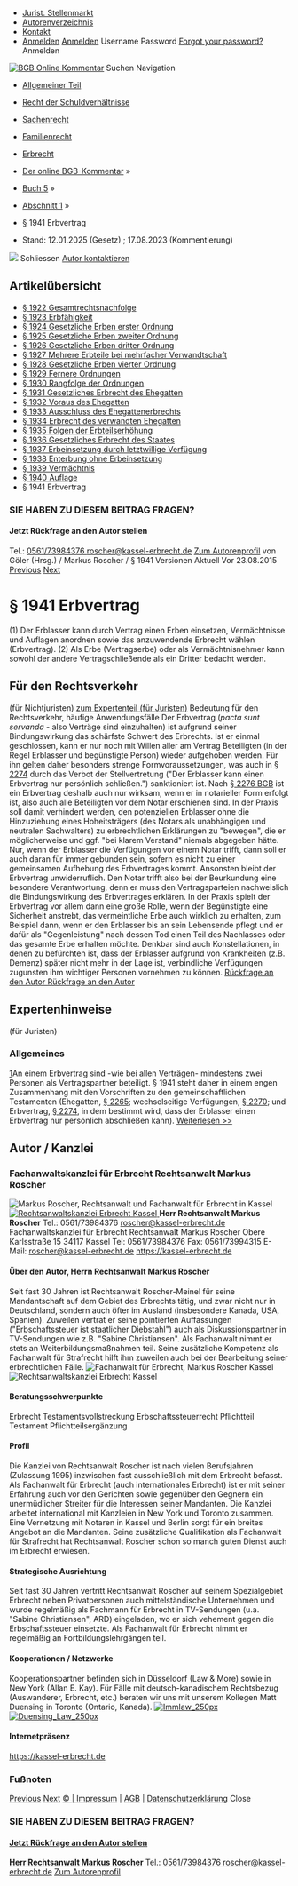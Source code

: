   * [Jurist. Stellenmarkt](https://bgb.kommentar.de/Buch-5/Abschnitt-1/</job-board> "Jurist. Stellenmarkt")
  * [Autorenverzeichnis](https://bgb.kommentar.de/Buch-5/Abschnitt-1/</Autorenverzeichnis> "Autorenverzeichnis")
  * [Kontakt](https://bgb.kommentar.de/Buch-5/Abschnitt-1/</Kontakt>)
  * [Anmelden](https://bgb.kommentar.de/Buch-5/Abschnitt-1/<#login> "show login form") [Anmelden](https://bgb.kommentar.de/Buch-5/Abschnitt-1/<#> "hide login form") Username Password
[Forgot your password?](https://bgb.kommentar.de/Buch-5/Abschnitt-1/</user/forgotpassword>) Anmelden 


[![BGB Online Kommentar](https://bgb.kommentar.de/extension/bgb/design/bgb/images/logo.png)](https://bgb.kommentar.de/Buch-5/Abschnitt-1/</> "BGB Online Kommentar")
Suchen
Navigation
  * [Allgemeiner Teil](https://bgb.kommentar.de/Buch-5/Abschnitt-1/</Buch-1>)
  * [Recht der Schuldverhältnisse](https://bgb.kommentar.de/Buch-5/Abschnitt-1/</Buch-2>)
  * [Sachenrecht](https://bgb.kommentar.de/Buch-5/Abschnitt-1/</Buch-3>)
  * [Familienrecht](https://bgb.kommentar.de/Buch-5/Abschnitt-1/</Buch-4>)
  * [Erbrecht](https://bgb.kommentar.de/Buch-5/Abschnitt-1/</Buch-5>)


  * [Der online BGB-Kommentar](https://bgb.kommentar.de/Buch-5/Abschnitt-1/</>) »
  * [Buch 5](https://bgb.kommentar.de/Buch-5/Abschnitt-1/</Buch-5>) »
  * [Abschnitt 1](https://bgb.kommentar.de/Buch-5/Abschnitt-1/</Buch-5/Abschnitt-1>) »
  * § 1941 Erbvertrag 
  * Stand: 12.01.2025 (Gesetz) ; 17.08.2023 (Kommentierung) 


![](https://vg01.met.vgwort.de/na/1c9909529ead4f509072c06d9081a7d5)
Schliessen 
[ Autor kontaktieren ](https://bgb.kommentar.de/Buch-5/Abschnitt-1/<#autorKanzlei28067>)
## Artikelübersicht
  * [ § 1922 Gesamtrechtsnachfolge ](https://bgb.kommentar.de/Buch-5/Abschnitt-1/</Buch-5/Abschnitt-1/Gesamtrechtsnachfolge>)
  * [ § 1923 Erbfähigkeit ](https://bgb.kommentar.de/Buch-5/Abschnitt-1/</Buch-5/Abschnitt-1/Erbfaehigkeit>)
  * [ § 1924 Gesetzliche Erben erster Ordnung ](https://bgb.kommentar.de/Buch-5/Abschnitt-1/</Buch-5/Abschnitt-1/Gesetzliche-Erben-erster-Ordnung>)
  * [ § 1925 Gesetzliche Erben zweiter Ordnung ](https://bgb.kommentar.de/Buch-5/Abschnitt-1/</Buch-5/Abschnitt-1/Gesetzliche-Erben-zweiter-Ordnung>)
  * [ § 1926 Gesetzliche Erben dritter Ordnung ](https://bgb.kommentar.de/Buch-5/Abschnitt-1/</Buch-5/Abschnitt-1/Gesetzliche-Erben-dritter-Ordnung>)
  * [ § 1927 Mehrere Erbteile bei mehrfacher Verwandtschaft ](https://bgb.kommentar.de/Buch-5/Abschnitt-1/</Buch-5/Abschnitt-1/Mehrere-Erbteile-bei-mehrfacher-Verwandtschaft>)
  * [ § 1928 Gesetzliche Erben vierter Ordnung ](https://bgb.kommentar.de/Buch-5/Abschnitt-1/</Buch-5/Abschnitt-1/Gesetzliche-Erben-vierter-Ordnung>)
  * [ § 1929 Fernere Ordnungen ](https://bgb.kommentar.de/Buch-5/Abschnitt-1/</Buch-5/Abschnitt-1/Fernere-Ordnungen>)
  * [ § 1930 Rangfolge der Ordnungen ](https://bgb.kommentar.de/Buch-5/Abschnitt-1/</Buch-5/Abschnitt-1/Rangfolge-der-Ordnungen>)
  * [ § 1931 Gesetzliches Erbrecht des Ehegatten ](https://bgb.kommentar.de/Buch-5/Abschnitt-1/</Buch-5/Abschnitt-1/Gesetzliches-Erbrecht-des-Ehegatten>)
  * [ § 1932 Voraus des Ehegatten ](https://bgb.kommentar.de/Buch-5/Abschnitt-1/</Buch-5/Abschnitt-1/Voraus-des-Ehegatten>)
  * [ § 1933 Ausschluss des Ehegattenerbrechts ](https://bgb.kommentar.de/Buch-5/Abschnitt-1/</Buch-5/Abschnitt-1/Ausschluss-des-Ehegattenerbrechts>)
  * [ § 1934 Erbrecht des verwandten Ehegatten ](https://bgb.kommentar.de/Buch-5/Abschnitt-1/</Buch-5/Abschnitt-1/Erbrecht-des-verwandten-Ehegatten>)
  * [ § 1935 Folgen der Erbteilserhöhung ](https://bgb.kommentar.de/Buch-5/Abschnitt-1/</Buch-5/Abschnitt-1/Folgen-der-Erbteilserhoehung>)
  * [ § 1936 Gesetzliches Erbrecht des Staates ](https://bgb.kommentar.de/Buch-5/Abschnitt-1/</Buch-5/Abschnitt-1/Gesetzliches-Erbrecht-des-Staates>)
  * [ § 1937 Erbeinsetzung durch letztwillige Verfügung ](https://bgb.kommentar.de/Buch-5/Abschnitt-1/</Buch-5/Abschnitt-1/Erbeinsetzung-durch-letztwillige-Verfuegung>)
  * [ § 1938 Enterbung ohne Erbeinsetzung ](https://bgb.kommentar.de/Buch-5/Abschnitt-1/</Buch-5/Abschnitt-1/Enterbung-ohne-Erbeinsetzung>)
  * [ § 1939 Vermächtnis ](https://bgb.kommentar.de/Buch-5/Abschnitt-1/</Buch-5/Abschnitt-1/Vermaechtnis>)
  * [ § 1940 Auflage ](https://bgb.kommentar.de/Buch-5/Abschnitt-1/</Buch-5/Abschnitt-1/Auflage>)
  * § 1941 Erbvertrag 


### SIE HABEN ZU DIESEM BEITRAG FRAGEN?
####  Jetzt Rückfrage an den Autor stellen 
Tel.: [ 0561/73984376 ](https://bgb.kommentar.de/Buch-5/Abschnitt-1/<tel:0561/73984376>) roscher@kassel-erbrecht.de [Zum Autorenprofil](https://bgb.kommentar.de/Buch-5/Abschnitt-1/<#autorKanzlei28067>)
von Göler (Hrsg.) /  Markus Roscher / § 1941 
Versionen  Aktuell Vor 23.08.2015
[Previous](https://bgb.kommentar.de/Buch-5/Abschnitt-1/</Buch-5/Abschnitt-1/Auflage> "§ 1940 Auflage") [Next](https://bgb.kommentar.de/Buch-5/Abschnitt-1/</Buch-5/Abschnitt-2/Titel-1/Anfall-und-Ausschlagung-der-Erbschaft> "§ 1942 Anfall und Ausschlagung der Erbschaft")
# § 1941 Erbvertrag
(1) Der Erblasser kann durch Vertrag einen Erben einsetzen, Vermächtnisse und Auflagen anordnen sowie das anzuwendende Erbrecht wählen (Erbvertrag).
(2) Als Erbe (Vertragserbe) oder als Vermächtnisnehmer kann sowohl der andere Vertragschließende als ein Dritter bedacht werden.
## Für den Rechtsverkehr 
(für Nichtjuristen)
[zum Expertenteil (für Juristen)](https://bgb.kommentar.de/Buch-5/Abschnitt-1/<#expertenhinweise>)
Bedeutung für den Rechtsverkehr, häufige Anwendungsfälle
Der Erbvertrag (_pacta sunt servanda_ - also Verträge sind einzuhalten) ist aufgrund seiner Bindungswirkung das schärfste Schwert des Erbrechts. Ist er einmal geschlossen, kann er nur noch mit Willen aller am Vertrag Beteiligten (in der Regel Erblasser und begünstigte Person) wieder aufgehoben werden. Für ihn gelten daher besonders strenge Formvoraussetzungen, was auch in [§ 2274](https://bgb.kommentar.de/Buch-5/Abschnitt-1/<https:/bgb.kommentar.de/Buch-5/Abschnitt-4/Persoenlicher-Abschluss?search=2274>) durch das Verbot der Stellvertretung ("Der Erblasser kann einen Erbvertrag nur persönlich schließen.") sanktioniert ist. Nach [§ 2276 BGB](https://bgb.kommentar.de/Buch-5/Abschnitt-1/<https:/bgb.kommentar.de/Buch-5/Abschnitt-4/Form>) ist ein Erbvertrag deshalb auch nur wirksam, wenn er in notarieller Form erfolgt ist, also auch alle Beteiligten vor dem Notar erschienen sind. In der Praxis soll damit verhindert werden, den potenziellen Erblasser ohne die Hinzuziehung eines Hoheitsträgers (des Notars als unabhängigen und neutralen Sachwalters) zu erbrechtlichen Erklärungen zu "bewegen", die er möglicherweise und ggf. "bei klarem Verstand" niemals abgegeben hätte. Nur, wenn der Erblasser die Verfügungen vor einem Notar trifft, dann soll er auch daran für immer gebunden sein, sofern es nicht zu einer gemeinsamen Aufhebung des Erbvertrages kommt. Ansonsten bleibt der Erbvertrag unwiderruflich. Den Notar trifft also bei der Beurkundung eine besondere Verantwortung, denn er muss den Vertragsparteien nachweislich die Bindungswirkung des Erbvertrages erklären. In der Praxis spielt der Erbvertrag vor allem dann eine große Rolle, wenn der Begünstigte eine Sicherheit anstrebt, das vermeintliche Erbe auch wirklich zu erhalten, zum Beispiel dann, wenn er den Erblasser bis an sein Lebensende pflegt und er dafür als "Gegenleistung" nach dessen Tod einen Teil des Nachlasses oder das gesamte Erbe erhalten möchte. Denkbar sind auch Konstellationen, in denen zu befürchten ist, dass der Erblasser aufgrund von Krankheiten (z.B. Demenz) später nicht mehr in der Lage ist, verbindliche Verfügungen zugunsten ihm wichtiger Personen vornehmen zu können. 
[ Rückfrage an den Autor ](https://bgb.kommentar.de/Buch-5/Abschnitt-1/<#autorKanzlei28067>) [ Rückfrage an den Autor ](https://bgb.kommentar.de/Buch-5/Abschnitt-1/<#autorKanzlei28067>)
## Expertenhinweise
(für Juristen)
### Allgemeines
[1](https://bgb.kommentar.de/Buch-5/Abschnitt-1/<https:/bgb.kommentar.de/Buch-5/Abschnitt-1/Erbvertrag/Allgemeines#1>)An einem Erbvertrag sind -wie bei allen Verträgen- mindestens zwei Personen als Vertragspartner beteiligt. § 1941 steht daher in einem engen Zusammenhang mit den Vorschriften zu den gemeinschaftlichen Testamenten (Ehegatten, [§ 2265](https://bgb.kommentar.de/Buch-5/Abschnitt-1/<https:/bgb.kommentar.de/Buch-5/Abschnitt-3/Titel-8/Errichtung-durch-Ehegatten?search=2265>); wechselseitige Verfügungen, [§ 2270](https://bgb.kommentar.de/Buch-5/Abschnitt-1/<https:/bgb.kommentar.de/Buch-5/Abschnitt-3/Titel-8/Wechselbezuegliche-Verfuegungen?search=2270>); und Erbvertrag, [§ 2274](https://bgb.kommentar.de/Buch-5/Abschnitt-1/<https:/bgb.kommentar.de/Buch-5/Abschnitt-4/Persoenlicher-Abschluss?search=2274>), in dem bestimmt wird, dass der Erblasser einen Erbvertrag nur persönlich abschließen kann).
[Weiterlesen >> ](https://bgb.kommentar.de/Buch-5/Abschnitt-1/</Buch-5/Abschnitt-1/Erbvertrag/Allgemeines>)
## Autor / Kanzlei
### Fachanwaltskanzlei für Erbrecht Rechtsanwalt Markus Roscher
![Markus Roscher, Rechtsanwalt und Fachanwalt für Erbrecht in Kassel](https://bgb.kommentar.de/var/bgb_online/storage/images/users/author/markus-roscher/434020-11-ger-DE/Markus-Roscher_profilelogo.jpg)
[ ![Rechtsanwaltskanzlei Erbrecht Kassel](https://bgb.kommentar.de/var/bgb_online/storage/images/companies/fachanwaltskanzlei-fuer-erbrecht-rechtsanwalt-markus-roscher/431269-24-ger-DE/Fachanwaltskanzlei-fuer-Erbrecht-Rechtsanwalt-Markus-Roscher_large.png) ](https://bgb.kommentar.de/Buch-5/Abschnitt-1/<https:/kassel-erbrecht.de>)
**Herr Rechtsanwalt Markus Roscher** Tel.: 0561/73984376 roscher@kassel-erbrecht.de
Fachanwaltskanzlei für Erbrecht Rechtsanwalt Markus Roscher
Obere Karlsstraße 15
34117 Kassel
Tel: 0561/73984376
Fax: 0561/73994315
E-Mail: roscher@kassel-erbrecht.de
<https://kassel-erbrecht.de>
####  Über den Autor, Herrn Rechtsanwalt Markus Roscher 
Seit fast 30 Jahren ist Rechtsanwalt Roscher-Meinel für seine Mandantschaft auf dem Gebiet des Erbrechts tätig, und zwar nicht nur in Deutschland, sondern auch öfter im Ausland (insbesondere Kanada, USA, Spanien). Zuweilen vertrat er seine pointierten Auffassungen ("Erbschaftssteuer ist staatlicher Diebstahl") auch als Diskussionspartner in TV-Sendungen wie z.B. "Sabine Christiansen". Als Fachanwalt nimmt er stets an Weiterbildungsmaßnahmen teil. Seine zusätzliche Kompetenz als Fachanwalt für Strafrecht hilft ihm zuweilen auch bei der Bearbeitung seiner erbrechtlichen Fälle.
![Fachanwalt für Erbrecht, Markus Roscher Kassel](https://bgb.kommentar.de/var/bgb_online/storage/images/companies/fachanwaltskanzlei-fuer-erbrecht-rechtsanwalt-markus-roscher/431268-20-ger-DE/Fachanwaltskanzlei-fuer-Erbrecht-Rechtsanwalt-Markus-Roscher_profilelogo.jpg)
![Rechtsanwaltskanzlei Erbrecht Kassel](https://bgb.kommentar.de/var/bgb_online/storage/images/companies/fachanwaltskanzlei-fuer-erbrecht-rechtsanwalt-markus-roscher/431269-24-ger-DE/Fachanwaltskanzlei-fuer-Erbrecht-Rechtsanwalt-Markus-Roscher_large.png)
#### Beratungsschwerpunkte
Erbrecht Testamentsvollstreckung Erbschaftssteuerrecht Pflichtteil Testament Pflichtteilsergänzung
#### Profil
Die Kanzlei von Rechtsanwalt Roscher ist nach vielen Berufsjahren (Zulassung 1995) inzwischen fast ausschließlich mit dem Erbrecht befasst. Als Fachanwalt für Erbrecht (auch internationales Erbrecht) ist er mit seiner Erfahrung auch vor den Gerichten sowie gegenüber den Gegnern ein unermüdlicher Streiter für die Interessen seiner Mandanten. Die Kanzlei arbeitet international mit Kanzleien in New York und Toronto zusammen. Eine Vernetzung mit Notaren in Kassel und Berlin sorgt für ein breites Angebot an die Mandanten. Seine zusätzliche Qualifikation als Fachanwalt für Strafrecht hat Rechtsanwalt Roscher schon so manch guten Dienst auch im Erbrecht erwiesen. 
#### Strategische Ausrichtung
Seit fast 30 Jahren vertritt Rechtsanwalt Roscher auf seinem Spezialgebiet Erbrecht neben Privatpersonen auch mittelständische Unternehmen und wurde regelmäßig als Fachmann für Erbrecht in TV-Sendungen (u.a. "Sabine Christiansen", ARD) eingeladen, wo er sich vehement gegen die Erbschaftssteuer einsetzte. Als Fachanwalt für Erbrecht nimmt er regelmäßig an Fortbildungslehrgängen teil.
#### Kooperationen / Netzwerke
Kooperationspartner befinden sich in Düsseldorf (Law & More) sowie in New York (Allan E. Kay).
Für Fälle mit deutsch-kanadischem Rechtsbezug (Auswanderer, Erbrecht, etc.) beraten wir uns mit unserem Kollegen Matt Duensing in Toronto (Ontario, Kanada). 
[ ![Immlaw_250px](https://bgb.kommentar.de/var/bgb_online/storage/images/media/images/immlaw_250px/432735-1-ger-DE/Immlaw_250px_medium.gif) ](https://bgb.kommentar.de/Buch-5/Abschnitt-1/<https:/immlaw.com/immigration-attorney-lawyer/new-york-new-york-allen-e-kaye/>)
[ ![Duensing_Law_250px](https://bgb.kommentar.de/var/bgb_online/storage/images/media/images/duensing_law_250px/432739-1-ger-DE/Duensing_Law_250px_medium.gif) ](https://bgb.kommentar.de/Buch-5/Abschnitt-1/<https:/duensinglaw.com/>)
#### Internetpräsenz
<https://kassel-erbrecht.de>
### Fußnoten
[Previous](https://bgb.kommentar.de/Buch-5/Abschnitt-1/</Buch-5/Abschnitt-1/Auflage> "§ 1940 Auflage") [Next](https://bgb.kommentar.de/Buch-5/Abschnitt-1/</Buch-5/Abschnitt-2/Titel-1/Anfall-und-Ausschlagung-der-Erbschaft> "§ 1942 Anfall und Ausschlagung der Erbschaft")
[© | Impressum](https://bgb.kommentar.de/Buch-5/Abschnitt-1/</Kontakt>) | [AGB](https://bgb.kommentar.de/Buch-5/Abschnitt-1/</AGB>) | [Datenschutzerklärung](https://bgb.kommentar.de/Buch-5/Abschnitt-1/</Datenschutzerklaerung-fuer-Leser>)
Close
### SIE HABEN ZU DIESEM BEITRAG FRAGEN?
####  [ Jetzt Rückfrage an den Autor stellen ](https://bgb.kommentar.de/Buch-5/Abschnitt-1/<#autorKanzlei28067>)
[ ](https://bgb.kommentar.de/Buch-5/Abschnitt-1/<#autorKanzlei28067>)
**[Herr Rechtsanwalt Markus Roscher](https://bgb.kommentar.de/Buch-5/Abschnitt-1/<#autorKanzlei28067>)** Tel.: [ 0561/73984376 ](https://bgb.kommentar.de/Buch-5/Abschnitt-1/<tel:0561/73984376>) roscher@kassel-erbrecht.de [Zum Autorenprofil](https://bgb.kommentar.de/Buch-5/Abschnitt-1/<#autorKanzlei28067>)
